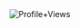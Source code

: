 <img src = "https://komarev.com/ghpvc/?username=Fayouzz&color=orange&style=flat-square" alt ="Profile+Views">
